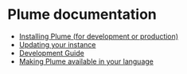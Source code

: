 # Plume documentation

- [Installing Plume (for development or production)](INSTALL.md)
- [Updating your instance](UPDATE.md)
- [Development Guide](DEVELOPMENT.md)
- [Making Plume available in your language](INTERNATIONALIZATION.md)
